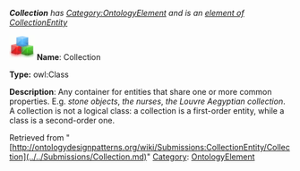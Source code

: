 ___Collection__ has [Category:OntologyElement](../../Category/OntologyElement.md "Category:OntologyElement") and is an [element of](../../Property/ElementOf.md "Property:ElementOf") [CollectionEntity](../../Submissions/CollectionEntity.md "Submissions:CollectionEntity")_


  




[![Class](../../images/thumb/2/27/Class.gif/45px-Class.gif)](../../Image/Class.gif.md "Class")
__Name__: Collection 


__Type:__ owl:Class 


__Description__: Any container for entities that share one or more common properties. E.g. _stone objects_, _the nurses_, _the Louvre Aegyptian collection_. A collection is not a logical class: a collection is a first-order entity, while a class is a second-order one. 





Retrieved from "[http://ontologydesignpatterns.org/wiki/Submissions:CollectionEntity/Collection](../../Submissions/Collection.md)"
 [Category](http://ontologydesignpatterns.org/wiki/Special:Categories "Special:Categories"): [OntologyElement](../../Category/OntologyElement.md "Category:OntologyElement")
